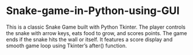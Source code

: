 # Snake-game-in-Python-using-GUI
This is a classic Snake Game built with Python Tkinter. The player controls the snake with arrow keys, eats food to grow, and scores points. The game ends if the snake hits the wall or itself. It features a score display and smooth game loop using Tkinter’s after() function.
